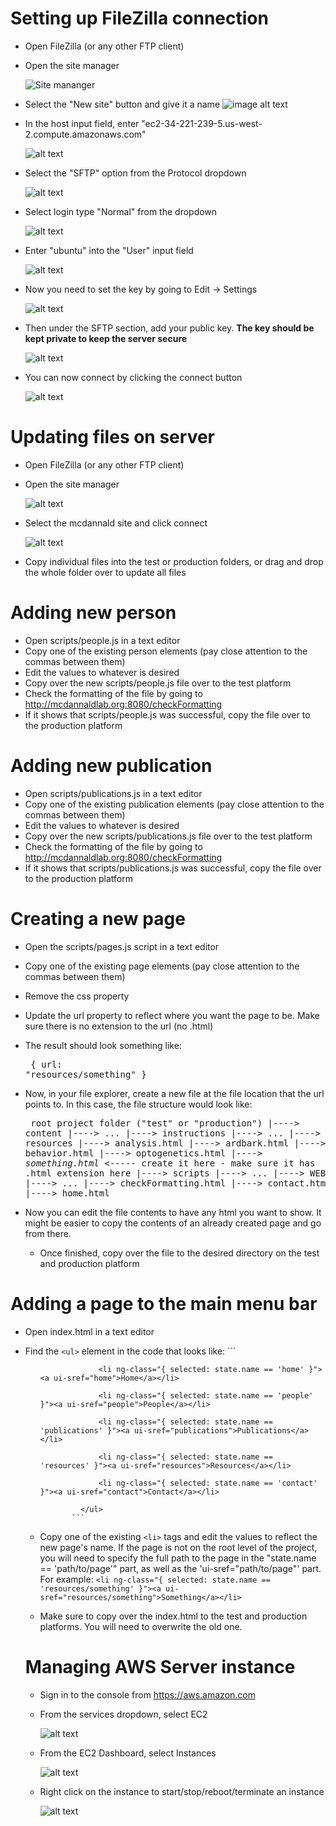 
Setting up FileZilla connection
===============================

* Open FileZilla (or any other FTP client)

* Open the site manager

   ![Site mananger](sitemanager.png)

* Select the "New site" button and give it a name ![image alt text](newsite.png "New site")

* In the host input field, enter "ec2-34-221-239-5.us-west-2.compute.amazonaws.com"

   ![alt text](host.png "Host input field")

* Select the "SFTP" option from the Protocol dropdown

   ![alt text](sftp.png "SFTP dropdown")

* Select login type "Normal" from the dropdown

   ![alt text](normal.png "Normal dropdown")

* Enter "ubuntu" into the "User" input field

   ![alt text](user.png "User input field")

* Now you need to set the key by going to Edit -> Settings

   ![alt text](settings.png "Edit/settings")

* Then under the SFTP section, add your public key. **The key should be kept private to keep the server secure** 

   ![alt text](key.png "Add key")

* You can now connect by clicking the connect button

   ![alt text](connect.png "Connect button")



Updating files on server
========================

* Open FileZilla (or any other FTP client)
* Open the site manager

   ![alt text](sitemanager.png "Site manager")

* Select the mcdannald site and click connect

   ![alt text](selectsite.png "Select site")

* Copy individual files into the test or production folders, or drag and drop the whole folder over to update all files



Adding new person
=================

* Open scripts/people.js in a text editor
* Copy one of the existing person elements (pay close attention to the commas between them)
* Edit the values to whatever is desired
* Copy over the new scripts/people.js file over to the test platform
* Check the formatting of the file by going to http://mcdannaldlab.org:8080/checkFormatting
* If it shows that scripts/people.js was successful, copy the file over to the production platform



Adding new publication
======================

* Open scripts/publications.js in a text editor
* Copy one of the existing publication elements (pay close attention to the commas between them)
* Edit the values to whatever is desired
* Copy over the new scripts/publications.js file over to the test platform
* Check the formatting of the file by going to http://mcdannaldlab.org:8080/checkFormatting
* If it shows that scripts/publications.js was successful, copy the file over to the production platform



Creating a new page
===================

*  Open the scripts/pages.js script in a text editor
*  Copy one of the existing page elements (pay close attention to the commas between them)
*  Remove the css property
*  Update the url property to reflect where you want the page to be. Make sure there is no extension to the url (no .html)
*  The result should look something like:
            <pre>
            	{
            		url: "resources/something"
            	}
             </pre>
*  Now, in your file explorer, create a new file at the file location that the url points to. In this case, the file structure would look like:
             <pre>
            	root project folder ("test" or "production")
            	|----> content
            		 |----> ...
            	|----> instructions
            		 |----> ...
            	|----> resources
            		 |----> analysis.html
            		 |----> ardbark.html
            		 |----> behavior.html
            		 |----> optogenetics.html
            		 |----> *something.html* <----- create it here - make sure it has .html extension here
            	|----> scripts
            		 |----> ...
            	|----> WEB-INF
            		 |----> ...
            	|----> checkFormatting.html
            	|----> contact.html
            	|----> home.html
             </pre>

*  Now you can edit the file contents to have any html you want to show. It might be easier to copy the contents of an already created page and go from there.
   * Once finished, copy over the file to the desired directory on the test and production platform



Adding a page to the main menu bar
==================================

*  Open index.html in a text editor
*  Find the `<ul>` element in the code that looks like:
              ```
                  <ul>
            
            		<li ng-class="{ selected: state.name == 'home' }"><a ui-sref="home">Home</a></li>
            		
            		<li ng-class="{ selected: state.name == 'people' }"><a ui-sref="people">People</a></li>
            		
            		<li ng-class="{ selected: state.name == 'publications' }"><a ui-sref="publications">Publications</a></li>
            		
            		<li ng-class="{ selected: state.name == 'resources' }"><a ui-sref="resources">Resources</a></li>
            		
            		<li ng-class="{ selected: state.name == 'contact' }"><a ui-sref="contact">Contact</a></li>
            		
            	</ul>
              ```
*  Copy one of the existing `<li>` tags and edit the values to reflect the new page's name. If the page is not on the root level of the project, you will need to specify the full path to the page in the "state.name == 'path/to/page'" part, as well as the 'ui-sref="path/to/page"' part. For example: `<li ng-class="{ selected: state.name == 'resources/something' }"><a ui-sref="resources/something">Something</a></li>`
*  Make sure to copy over the index.html to the test and production platforms. You will need to overwrite the old one.



 Managing AWS Server instance
 ============================

* Sign in to the console from https://aws.amazon.com

* From the services dropdown, select EC2

   ![alt text](awsservices.png "AWS EC2") 

* From the EC2 Dashboard, select Instances

   ![alt text](awsinstances.png "AWS Instances")

* Right click on the instance to start/stop/reboot/terminate an instance

   ![alt text](awsinstancestate.png "AWS Instance State")
